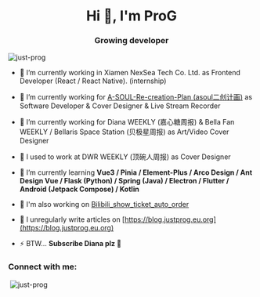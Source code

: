 <h1 align="center">Hi 👋, I'm ProG</h1>
<h3 align="center">Growing developer</h3>

<p align="left"> <img src="https://komarev.com/ghpvc/?username=just-prog&label=Profile%20views&color=0e75b6&style=flat" alt="just-prog" /> </p>

- 🔭 I’m currently working in Xiamen NexSea Tech Co. Ltd. as Frontend Developer (React / React Native). (internship)

- 🔭 I’m currently working for [A-SOUL-Re-creation-Plan (asoul二创计画)](https://github.com/A-SOUL-Re-creation-Plan) as Software Developer & Cover Designer & Live Stream Recorder

- 🍬 I’m currently working for Diana WEEKLY (嘉心糖周报) & Bella Fan WEEKLY / Bellaris Space Station (贝极星周报) as Art/Video Cover Designer

- 🥣 I used to work at DWR WEEKLY (顶碗人周报) as Cover Designer

- 🌱 I’m currently learning **Vue3 / Pinia / Element-Plus / Arco Design / Ant Design Vue / Flask (Python) / Spring (Java) / Electron / Flutter / Android (Jetpack Compose) / Kotlin**

- 🤔 I'm also working on [Bilibili_show_ticket_auto_order](https://github.com/Just-Prog/Bilibili_show_ticket_auto_order)

- 📝 I unregularly write articles on [https://blog.justprog.eu.org](https://blog.justprog.eu.org)

- ⚡ BTW... **Subscribe Diana plz 🍓**

<h3 align="left">Connect with me:</h3>
<p align="left">
</p>

<p>&nbsp;<img align="center" src="https://github-readme-stats.vercel.app/api?username=just-prog&show_icons=true&locale=en" alt="just-prog" /></p>
